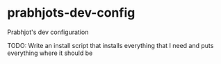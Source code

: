 # prabhjots-dev-config
Prabhjot's dev configuration 

TODO: Write an install script that installs everything that I need and puts everything where it should be
